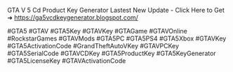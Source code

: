 GTA V 5 Cd Product Key Generator Lastest New Update - Click Here to Get ➜  https://ga5vcdkeygenerator.blogspot.com/


#GTA5 #GTAV #GTA5Key #GTAVKey #GTAGame #GTAVOnline #RockstarGames #GTAVMods #GTA5PC #GTA5PS4 #GTA5Xbox #GTAVKey #GTA5ActivationCode #GrandTheftAutoVKey #GTAVPCKey #GTA5SerialCode #GTAVCDKey #GTA5ProductKey #GTA5KeyGenerator #GTA5LicenseKey #GTAVActivationCode
